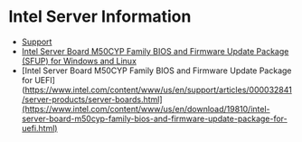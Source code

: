 # Intel Server Information
- [Support](https://www.intel.com/content/www/us/en/support/articles/000088822/server-products.html)
- [Intel Server Board M50CYP Family BIOS and Firmware Update Package (SFUP) for Windows and Linux](https://www.intel.com/content/www/us/en/download/19813/intel-server-board-m50cyp-family-bios-and-firmware-update-package-sfup-for-windows-and-linux.html)
- [Intel Server Board M50CYP Family BIOS and Firmware Update Package for UEFI](https://www.intel.com/content/www/us/en/support/articles/000032841/server-products/server-boards.html](https://www.intel.com/content/www/us/en/download/19810/intel-server-board-m50cyp-family-bios-and-firmware-update-package-for-uefi.html)
